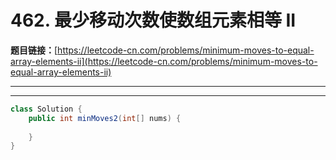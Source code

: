 # 462. 最少移动次数使数组元素相等 II

**题目链接：**[https://leetcode-cn.com/problems/minimum-moves-to-equal-array-elements-ii](https://leetcode-cn.com/problems/minimum-moves-to-equal-array-elements-ii)

---

<Cards card="leetcode_462_minimum-moves-to-equal-array-elements-ii"></Cards>

---

```java
class Solution {
    public int minMoves2(int[] nums) {
        
    }
}
```